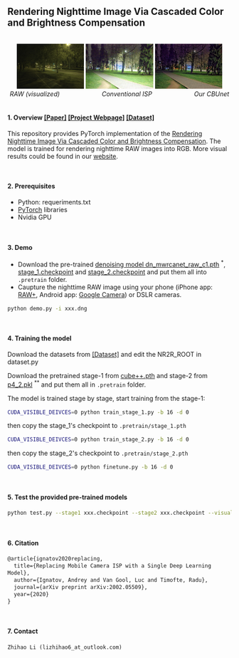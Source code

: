 ## Rendering Nighttime Image Via Cascaded Color and Brightness Compensation

<br/>
<center class="half">
    <img src="imgs/raw.jpg" width="30%"/>  <img src="imgs/baseline.jpg" width="30%"/>  <img src="imgs/ours.jpg" width="30%"/>
    <br/>
    <em style="position:relative;left:-18%">RAW (visualized)</em> <em>Conventional ISP</em> <em style="position:relative;right:-18%">Our CBUnet</em>
</center>
<br/>

#### 1. Overview [[Paper]](https://arxiv.org/pdf/2204.08970.pdf) [[Project Webpage]](https://njuvision.github.io/CBUnet/) [[Dataset]](https://drive.google.com/file/d/10aiSgLPS18PYq_FnhPmFiNh0ikTNK0ul/view?usp=sharing)


This repository provides PyTorch implementation of the [Rendering Nighttime Image Via Cascaded Color and Brightness Compensation](https://arxiv.org/pdf/2204.08970.pdf). The model is trained for rendering nighttime RAW images into RGB. More visual results could be found in our [website](https://njuvision.github.io/CBUnet).

<br/>

#### 2. Prerequisites

- Python: requeriments.txt
- [PyTorch](https://pytorch.org/) libraries
- Nvidia GPU

<br/>

#### 3. Demo
- Download the pre-trained [denoising model dn_mwrcanet_raw_c1.pth](https://github.com/happycaoyue/NTIRE20_raw_image_denoising_winner_MWRCANet) <sup>*</sup>, [stage_1.checkpoint](https://drive.google.com/file/d/1kt1-ciljH9NKWExfMU7OijuhLRC6qUwv/view?usp=sharing) and [stage_2.checkpoint](https://drive.google.com/file/d/1kt1-ciljH9NKWExfMU7OijuhLRC6qUwv/view?usp=sharing) and put them all into `.pretrain` folder.
- Caupture the nighttime RAW image using your phone (iPhone app: [RAW+](https://apps.apple.com/us/app/raw/id1152205153), Android app: [Google Camera](https://play.google.com/store/apps/details?id=com.google.android.GoogleCamera&hl=zh&gl=US)) or DSLR cameras.

```bash
python demo.py -i xxx.dng
```

<br/>


#### 4. Training the model

Download the datasets from [[Dataset]](https://drive.google.com/file/d/10aiSgLPS18PYq_FnhPmFiNh0ikTNK0ul/view?usp=sharing) and edit the NR2R_ROOT in dataset.py

Download the pretrained stage-1 from [cube++.pth](https://drive.google.com/file/d/1K8CgwXp0Pk7yPNUWXOF6zbK9iHgpiVDS/view?usp=sharing) and stage-2 from [p4_2.pkl](https://drive.google.com/file/d/1iR8dk1NStkiwl3gl3cjoGHKdu0D5Ck3a/view?usp=sharing) <sup>**</sup> and put them all in `.pretrain` folder.

The model is trained stage by stage, start training from the stage-1:

```bash
CUDA_VISIBLE_DEIVCES=0 python train_stage_1.py -b 16 -d 0
```

then copy the stage_1's checkpoint to `.pretrain/stage_1.pth`

```bash
CUDA_VISIBLE_DEIVCES=0 python train_stage_2.py -b 16 -d 0
```

then copy the stage_2's checkpoint to `.pretrain/stage_2.pth`

```bash
CUDA_VISIBLE_DEIVCES=0 python finetune.py -b 16 -d 0
```

<br/>


#### 5. Test the provided pre-trained models

```bash
python test.py --stage1 xxx.checkpoint --stage2 xxx.checkpoint --visual visualization
```

<br/>

#### 6. Citation

```
@article{ignatov2020replacing,
  title={Replacing Mobile Camera ISP with a Single Deep Learning Model},
  author={Ignatov, Andrey and Van Gool, Luc and Timofte, Radu},
  journal={arXiv preprint arXiv:2002.05509},
  year={2020}
}
```
<br/>

#### 7. Contact

```
Zhihao Li (lizhihao6_at_outlook.com)
```